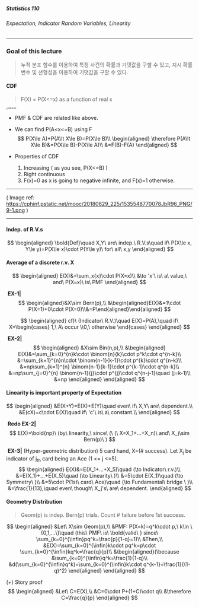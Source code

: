 ##### Statistics 110

###### Expectation, Indicator Random Variables, Linearity

---



### Goal of this lecture

> 누적 분포 함수를 이용하여 특정 사건의 확률과 기댓값을 구할 수 있고, 지시 확률 변수 및 선형성을 이용하여 기댓값을 구할 수 있다.







#### CDF

> F(X) = P(X<=x) as a function of real x

<img src="https://cphinf.pstatic.net/mooc/20180829_225/1535548770078JbR96_PNG/9-1.png" alt="PMF&amp;CDF" style="zoom: 33%;" />

- PMF & CDF are related like above.

- We can find P(A<x<=B) using F
  $$
  P(X\le A)+P(A\lt X\le B)=P(X\le B)\\
  \begin{aligned}
  \therefore P(A\lt X\le B)&=P(X\le B)-P(X\le A)\\
  &=F(B)-F(A)
  \end{aligned}
  $$

- Properties of CDF

  1. Increasing ( as you see, P(X<=B) )
  2. Right continuous
  3. F(x)=0 as x is going to negative infinite, and F(x)=1 otherwise.

---

( Image ref: https://cphinf.pstatic.net/mooc/20180829_225/1535548770078JbR96_PNG/9-1.png )

---







#### Indep. of R.V.s

$$
\begin{aligned}
\bold{Def}\quad X,Y\ are\ indep.\ R.V.s\quad
if\ P(X\le x, Y\le y)=P(X\le x)\cdot P(Y\le y)\ for\ all\ x,y
\end{aligned}
$$









#### Average of a discrete r.v. X

$$
\begin{aligned}
E(X)&=\sum_x{x}\cdot P(X=x)\\
&\to 'x'\ is\ a\ value,\ and\ P(X=x)\ is\ PMF
\end{aligned}
$$





​	**EX-1|** 
$$
\begin{aligned}&X\sim Bern(p),\\ &\begin{aligned}E(X)&=1\cdot P(X=1)+0\cdot P(X=0)\\&=P\end{aligned}\end{aligned}
$$

$$
\begin{aligned}
cf)\ (Indicator\ R.V.)\quad E(X)=P(A),\quad if\
X=\begin{cases} 1,\ A\ occur \\0,\ otherwise 
\end{cases}
\end{aligned}
$$

​	**EX-2|**
$$
\begin{aligned}
&X\sim Bin(n,p),\\
&\begin{aligned}
E(X)&=\sum_{k=0}^{n}k\cdot \binom{n}{k}\cdot p^k\cdot q^{n-k}\\
&=\sum_{k=1}^{n}n\cdot \binom{n-1}{k-1}\cdot p^{k}\cdot q^{n-k}\\
&=np\sum_{k=1}^{n} \binom{n-1}{k-1}\cdot p^{k-1}\cdot q^{n-k}\\
&=np\sum_{j=0}^{n} \binom{n-1}{j}\cdot p^{j}\cdot q^{n-j-1}\quad (j=k-1)\\
&=np
\end{aligned}
\end{aligned}
$$




#### Linearity is important property of Expectation

$$
\begin{aligned}
&E(X+Y)=E(X)+E(Y)\quad even\ if\ X,Y\ are\ dependent.\\
&E(cX)=c\cdot E(X)\quad if\ 'c'\ is\ a\ constant.\\
\end{aligned}
$$

​	**Redo EX-2|**
$$
E(X)=\bold{np}\ (by\ linearity,\ since\ (\ (\ X=X_1+...+X_n)\ and\ X_j\sim Bern(p)\ )
$$


​	**EX-3|** (Hyper-geometric distribution) 5 card hand, X=(# success). Let X<sub>j</sub> be indicator of j<sub>th</sub> card being an 				Ace (1 <= j <=5).
$$
\begin{aligned}
E(X)&=E(X_1+...+X_5)\quad (\to Indicator\ r.v.)\\
&=E(X_1)+...+E(X_5)\quad (\to Linearity\ )\\
&=5\cdot E(X_1)\quad (\to Symmetry\ )\\
&=5\cdot P(1st\ card\ Ace)\quad (\to Fundamental\ bridge \ )\\
&=\frac{1}{13},\quad even\ though\ X_j's\ are\ dependent.
\end{aligned}
$$




#### Geometry Distribution

> Geom(p) is indep. Bern(p) trials. Count # failure before 1st success. 

$$
\begin{aligned}
&Let\ X\sim Geom(p),\\
&PMF: P(X=k)=q^k\cdot p,\ k\in \{0,1,...\}\quad (this\ PMF\ is\ \bold{valid\ } since\ \sum_{k=0}^{\infin}pq^k=\frac{p}{1-q}=1)\\
&Then,\\
&E(X)=\sum_{k=0}^{\infin}k\cdot pq^k=p\cdot \sum_{k=0}^{\infin}kq^k=\frac{q}{p}\\
&\begin{aligned}(\because &\sum_{k=0}^{\infin}q^k=\frac{1}{1-q}\\
&d(\sum_{k=0}^{\infin}q^k)=\sum_{k=0}^{\infin}k\cdot q^{k-1}=\frac{1}{(1-q)^2}
\end{aligned}
\end{aligned}
$$

(+) Story proof
$$
\begin{aligned}
&Let\ C=E(X),\\
&C=0\cdot P+(1+C)\cdot q\\
&\therefore C=\frac{q}{p}
\end{aligned}
$$
